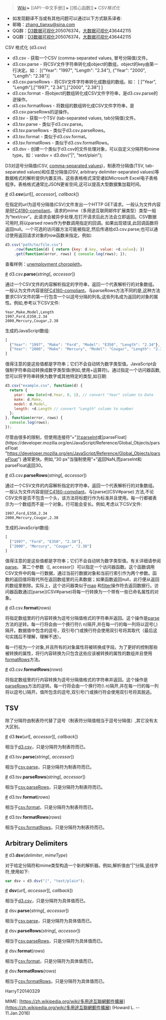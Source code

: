 > [Wiki](Home) ▸ [[API--中文手册]] ▸ [[核心函数]] ▸ *CSV格式化*

* 如发现翻译不当或有其他问题可以通过以下方式联系译者:
* 邮箱：zhang_tianxu@sina.com
* QQ群：[D3数据可视化](http://jq.qq.com/?_wv=1027&k=ZGcqYF)205076374，[大数据可视化](http://jq.qq.com/?_wv=1027&k=S8wGMe)436442115
* QQ群：[D3数据可视化](http://jq.qq.com/?_wv=1027&k=ZGcqYF)205076374，[大数据可视化](http://jq.qq.com/?_wv=1027&k=S8wGMe)436442115

CSV 格式化 (d3.csv)

*	d3.csv - 获取一个CSV (comma-separated values, 冒号分隔值)文件。
*	d3.csv.parse - 将CSV文件字符串转化成object的数组，object的key由第一行决定。如： [{"Year": "1997", "Length": "2.34"}, {"Year": "2000", "Length": "2.38"}]
*	d3.csv.parseRows - 将CSV文件字符串转化成数组的数组。如： [ ["Year", "Length"],["1997", "2.34"],["2000", "2.38"] ]
*	d3.csv.format - 将object的数组转化成CSV文件字符串，是d3.csv.parse的逆操作。
*	d3.csv.formatRows - 将数组的数组转化成CSV文件字符串，是d3.csv.parseRows的逆操作。
*	d3.tsv - 获取一个TSV (tab-separated values, tab分隔值)文件。
*	d3.tsv.parse - 类似于d3.csv.parse。
*	d3.tsv.parseRows - 类似于d3.csv.parseRows。
*	d3.tsv.format - 类似于d3.csv.format。
*	d3.tsv.formatRows - 类似于d3.csv.formatRows。
*	d3.dsv - 创建一个类似于d3.csv的文件处理对象，可以自定义分隔符和mime type。如：vardsv = d3.dsv("|", "text/plain");


D3对逗号分隔值(CSV, [comma-separated values](http://en.wikipedia.org/wiki/Comma-separated_values "http://en.wikipedia.org/wiki/Comma-separated_values"))，制表符分隔值(TSV,  tab-separated values)和任意分隔值(DSV, arbitrary delimiter-separated values)等数据格式的解析提供内置支持。这些表格格式深受诸如Microsoft Excel电子表格程序。表格格式通常比JSON更省空间,这可以提高大型数据集加载时间。

<a name="csv" href="#csv">#</a> d3.<b>csv</b>(<i>url</i>[[, <i>accessor</i>], <i>callback</i>])

在指定的*url*为逗号分隔值(CSV)文件发出一个HTTP GET请求。一般认为文件内容是[RFC4180-compliant](http://tools.ietf.org/html/rfc4180 "http://tools.ietf.org/html/rfc4180")。请求的mime（多用途互联网邮件扩展类型）类型一般为“text/csv”。此请求会被异步处理,在打开请求后此方法会立即返回。CSV数据可用时,将以parsed rows作为参数调用指定的回调。如果出现错误,此回调函数将返回null。一个可选的访问器方法可能被指定,然后传递给d3.csv.parse;也可以通过使用返回请求对象的row函数来指定。例如:

```js
d3.csv("path/to/file.csv")
    .row(function(d) { return {key: d.key, value: +d.value}; })
    .get(function(error, rows) { console.log(rows); });
```

查看样例：[unemployment choropleth](http://bl.ocks.org/mbostock/4060606 "http://bl.ocks.org/mbostock/4060606")。

<a name="parse" href="#parse">#</a> d3.csv.<b>parse</b>(<i>string</i>[, <i>accessor</i>])

通过一个CSV文件的内容解析指定的字符串，返回一个代表解析行的对象数组。一般认为文件内容是[RFC4180-compliant](http://tools.ietf.org/html/rfc4180 "http://tools.ietf.org/html/rfc4180")。与parseRows方法不同的是,这种方法要求CSV文件的第一行包含一个以逗号分隔的列名;这些列名成为返回的对象的属性。例如,参考以下CSV文件:

```
Year,Make,Model,Length
1997,Ford,E350,2.34
2000,Mercury,Cougar,2.38
```

生成的JavaScript数组:

```javascript
[
  {"Year": "1997", "Make": "Ford", "Model": "E350", "Length": "2.34"},
  {"Year": "2000", "Make": "Mercury", "Model": "Cougar", "Length": "2.38"}
]
```

值得注意的是这些值都是字符串；它们不会自动转为数字类型值。JavaScript会强制字符串自动转换成数字类型值(例如,使用+运算符)。通过指定一个访问器函数,您可以将字符串转换为数字或其他特定的类型,如日期:

```javascript
d3.csv("example.csv", function(d) {
  return {
    year: new Date(+d.Year, 0, 1), // convert "Year" column to Date
    make: d.Make,
    model: d.Model,
    length: +d.Length // convert "Length" column to number
  };
}, function(error, rows) {
  console.log(rows);
});
```

尽管由很多的限制，但使用连接符”+”比[parseInt](https://developer.mozilla.org/en/JavaScript/Reference/Global_Objects/parseInt "https://developer.mozilla.org/en/JavaScript/Reference/Global_Objects/parseInt")或[parseFloat](https://developer.mozilla.org/en/JavaScript/Reference/Global_Objects/parseFloat "https://developer.mozilla.org/en/JavaScript/Reference/Global_Objects/parseFloat") 通常更快。例如,“30 px”当强制使用“+“返回NaN,而parseInt和parseFloat返回30。

<a name="parseRows" href="CSV#parseRows">#</a> d3.csv.<b>parseRows</b>(<i>string</i>[, <i>accessor</i>])

通过一个CSV文件的内容解析指定的字符串，返回一个代表解析行的对象数组。一般认为文件内容是[RFC4180-compliant](http://tools.ietf.org/html/rfc4180 "http://tools.ietf.org/html/rfc4180")。与[parse](CSV#parse) 方法,不论CSV文件是否不包含一个头，该方法将标题行作为标准并且使用。每一行都被表示为一个数组而不是一个对象。行可能会变长。例如,考虑以下CSV文件:

```
1997,Ford,E350,2.34
2000,Mercury,Cougar,2.38
```

生成的JavaScript数组:

```javascript
[
  ["1997", "Ford", "E350", "2.34"],
  ["2000", "Mercury", "Cougar", "2.38"]
]
```

值得注意的是这些值都是字符串；它们不会自动转为数字类型值。有关详细请参阅[parse](CSV#parse)。
第二个参数（[, accessor]）可以指定一个访问器函数。这个函数调用CSV文件中的每一行数据，通过当前行数据对象和当前行索引作为两个参数。函数的返回值将取代所在返回数组里的元素数据；如果函数返回null，此行便从返回的数组里剔除。实际上，这个访问器类似于[map](https://developer.mozilla.org/en/JavaScript/Reference/Global_Objects/Array/map "https://developer.mozilla.org/en/JavaScript/Reference/Global_Objects/Array/map") 和[filter](https://developer.mozilla.org/en/JavaScript/Reference/Global_Objects/Array/filter "https://developer.mozilla.org/en/JavaScript/Reference/Global_Objects/Array/filter")操作符去返回数据行。访问器函数通过[parse](CSV#parse)将每一行转换为一个带有一些已命名属性的对象。

<a name="format" href="CSV#format">#</a> d3.csv.<b>format</b>(<i>rows</i>)

将指定数组里的行内容转换为逗号分隔值格式的字符串并返回。这个操作是[parse](CSV#parse)方法的逆转。每一行将会由一个换行符(\ n)隔开,并在每一行的每一列将以逗号(,)隔开。数据值中包含的逗号，双引号(“)或换行符会使用双引号将其取代（最后这句实践后不理解，理解不透）。

每一行视为一个对象,并且所有的对象属性将被转换成字段。为了更好的控制那些被转换的属性，将行内容转换为只包含这些应该被转换的属性的数组并且使用[formatRows](CSV#formatRows)方法。

<a name="formatRows" href="CSV#formatRows">#</a> d3.csv.<b>formatRows</b>(<i>rows</i>)

将指定数组里的行内容转换为逗号分隔值格式的字符串并返回。这个操作是[parseRows](CSV#parseRows)方法的逆转。每一行将会由一个换行符(\ n)隔开,并在每一行的每一列将以逗号(,)隔开。值所包含的逗号,双引号(“)或换行符会使用双引号将其脱逃。

## TSV

除了分隔符由制表符代替了逗号（制表符分隔值相当于逗号分隔值）,其它没有太大区别。

<a name="tsv" href="#tsv">#</a> d3.<b>tsv</b>(<i>url</i>[, <i>accessor</i>][, <i>callback</i>])

相当于[d3.csv](#csv)，只是分隔符为制表符而已。

<a name="tsv_parse" href="#tsv_parse">#</a> d3.tsv.<b>parse</b>(<i>string</i>[, <i>accessor</i>])

相当于[csv.parse](#parse)，只是分隔符为制表符而已。

<a name="tsv_parseRows" href="#tsv_parseRows">#</a> d3.tsv.<b>parseRows</b>(<i>string</i>[, <i>accessor</i>])

相当于[csv.parseRows](#parseRows)，只是分隔符为制表符而已。

<a name="tsv_format" href="#tsv_format">#</a> d3.tsv.<b>format</b>(<i>rows</i>)

相当于[csv.format](#format)，只是分隔符为制表符而已。

<a name="tsv_formatRows" href="#tsv_formatRows">#</a> d3.tsv.<b>formatRows</b>(<i>rows</i>)

相当于[csv.formatRows](#formatRows)，只是分隔符为制表符而已。

## Arbitrary Delimiters

<a name="dsv" href="#dsv">#</a> d3.<b>dsv</b>(<i>delimiter</i>, <i>mimeType</i>)

对于给定分隔符和mime类型构造一个新的解析器。例如,解析值由“|”分隔,竖线字符,使用如下:

```js
var dsv = d3.dsv("|", "text/plain");
```

<a name="_dsv" href="#_dsv">#</a> <b>dsv</b>(<i>url</i>[, <i>accessor</i>][, <i>callback</i>])

相当于[d3.csv](#csv)，只是分隔符为具体值而已。

<a name="dsv_parse" href="#dsv_parse">#</a> dsv.<b>parse</b>(<i>string</i>[, <i>accessor</i>])

相当于[csv.parse](#parse)，只是分隔符为具体值而已。

<a name="dsv_parseRows" href="#dsv_parseRows">#</a> dsv.<b>parseRows</b>(<i>string</i>[, <i>accessor</i>])

相当于[csv.parseRows](#parseRows)，只是分隔符为具体值而已。

<a name="dsv_format" href="#dsv_format">#</a> dsv.<b>format</b>(<i>rows</i>)

相当于[csv.format](#format)，只是分隔符为具体值而已。

<a name="dsv_formatRows" href="#dsv_formatRows">#</a> dsv.<b>formatRows</b>(<i>rows</i>)

相当于[csv.formatRows](#formatRows)，只是分隔符为具体值而已。
										
HarryT20140329


MIME: [https://zh.wikipedia.org/wiki/多用途互聯網郵件擴展](https://zh.wikipedia.org/wiki/多用途互聯網郵件擴展) (Howard L. -- 11.Jan.2016)
